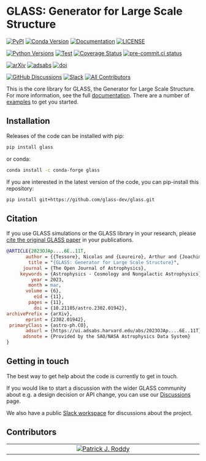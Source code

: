 # **GLASS**: Generator for Large Scale Structure

<!-- Essentials -->

[![PyPI](https://img.shields.io/pypi/v/glass)](https://pypi.org/project/glass)
[![Conda Version](https://img.shields.io/conda/vn/conda-forge/glass.svg)](https://anaconda.org/conda-forge/glass)
[![Documentation](https://readthedocs.org/projects/glass/badge/?version=stable)](https://glass.readthedocs.io/stable)
[![LICENSE](https://img.shields.io/badge/License-MIT-blue.svg)](https://opensource.org/licenses/MIT)

<!-- Code -->

[![Python Versions](https://img.shields.io/pypi/pyversions/glass)](https://pypi.org/project/glass)
[![Test](https://github.com/glass-dev/glass/actions/workflows/test.yml/badge.svg)](https://github.com/glass-dev/glass/actions/workflows/test.yml)
[![Coverage Status](https://coveralls.io/repos/github/glass-dev/glass/badge.svg?branch=main)](https://coveralls.io/github/glass-dev/glass?branch=main)
[![pre-commit.ci status](https://results.pre-commit.ci/badge/github/glass-dev/glass/main.svg)](https://results.pre-commit.ci/latest/github/glass-dev/glass/main)

<!-- Science -->

[![arXiv](https://img.shields.io/badge/arXiv-2302.01942-red)](https://arxiv.org/abs/2302.01942)
[![adsabs](https://img.shields.io/badge/ads-2023OJAp....6E..11T-blueviolet)](https://ui.adsabs.harvard.edu/abs/2023OJAp....6E..11T)
[![doi](https://img.shields.io/badge/doi-10.21105/astro.2302.01942-blue)](https://dx.doi.org/10.21105/astro.2302.01942)

<!-- Community -->

[![GitHub Discussions](https://img.shields.io/static/v1?label=Discussions&message=Ask&color=blue&logo=github)](https://github.com/orgs/glass-dev/discussions)
[![Slack](https://img.shields.io/badge/join-Slack-4A154B)](https://glass-dev.github.io/slack)
[![All Contributors](https://img.shields.io/github/all-contributors/glass-dev/glass?color=ee8449&style=flat-square)](#contributors)

This is the core library for GLASS, the Generator for Large Scale Structure. For
more information, see the full [documentation]. There are a number of [examples]
to get you started.

## Installation

Releases of the code can be installed with pip:

```sh
pip install glass
```

or conda:

```sh
conda install -c conda-forge glass
```

If you are interested in the latest version of the code, you can pip-install
this repository:

```sh
pip install git+https://github.com/glass-dev/glass.git
```

## Citation

If you use GLASS simulations or the GLASS library in your research, please
[cite the original GLASS paper](https://glass.readthedocs.io/stable/user/publications.html)
in your publications.

<!-- markdownlint-disable MD013 -->

```bibtex
@ARTICLE{2023OJAp....6E..11T,
       author = {{Tessore}, Nicolas and {Loureiro}, Arthur and {Joachimi}, Benjamin and {von Wietersheim-Kramsta}, Maximilian and {Jeffrey}, Niall},
        title = "{GLASS: Generator for Large Scale Structure}",
      journal = {The Open Journal of Astrophysics},
     keywords = {Astrophysics - Cosmology and Nongalactic Astrophysics},
         year = 2023,
        month = mar,
       volume = {6},
          eid = {11},
        pages = {11},
          doi = {10.21105/astro.2302.01942},
archivePrefix = {arXiv},
       eprint = {2302.01942},
 primaryClass = {astro-ph.CO},
       adsurl = {https://ui.adsabs.harvard.edu/abs/2023OJAp....6E..11T},
      adsnote = {Provided by the SAO/NASA Astrophysics Data System}
}
```

## Getting in touch

The best way to get help about the code is currently to get in touch.

If you would like to start a discussion with the wider GLASS community about
e.g. a design decision or API change, you can use our [Discussions] page.

We also have a public [Slack workspace] for discussions about the project.

[documentation]: https://glass.readthedocs.io/stable
[examples]: https://glass.readthedocs.io/stable/examples.html
[Discussions]: https://github.com/orgs/glass-dev/discussions
[Slack workspace]: https://glass-dev.github.io/slack

## Contributors

<!-- ALL-CONTRIBUTORS-LIST:START - Do not remove or modify this section -->
<!-- prettier-ignore-start -->
<!-- markdownlint-disable -->
<table>
  <tbody>
    <tr>
      <td align="center" valign="top" width="14.28%"><a href="https://paddyroddy.github.io"><img src="https://images.weserv.nl/?url=https://avatars.githubusercontent.com/u/15052188?v=4&h=100&w=100&fit=cover&mask=circle&maxage=7d" alt="Patrick J. Roddy"/></td>
    </tr>
  </tbody>
</table>

<!-- markdownlint-restore -->
<!-- prettier-ignore-end -->

<!-- ALL-CONTRIBUTORS-LIST:END -->

